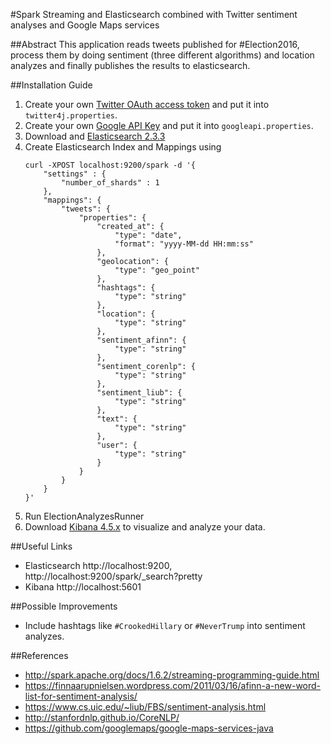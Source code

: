 #Spark Streaming and Elasticsearch combined with Twitter sentiment analyses and Google Maps services

##Abstract
This application reads tweets published for #Election2016, process them by doing sentiment (three different algorithms) and location analyzes and finally publishes the results to elasticsearch.

##Installation Guide
1. Create your own [Twitter OAuth access token](https://dev.twitter.com/oauth/overview/application-owner-access-tokens) and put it into ```twitter4j.properties```.
2. Create your own [Google API Key](https://developers.google.com/maps/documentation/geocoding/get-api-key) and put it into ```googleapi.properties```.
3. Download and [Elasticsearch 2.3.3](https://www.elastic.co/downloads/past-releases/elasticsearch-2-3-3)
4. Create Elasticsearch Index and Mappings using 
    ```
    curl -XPOST localhost:9200/spark -d '{
        "settings" : {
            "number_of_shards" : 1
        },
        "mappings": {
            "tweets": {
                "properties": {
                    "created_at": {
                        "type": "date",
                        "format": "yyyy-MM-dd HH:mm:ss"
                    },
                    "geolocation": {
                        "type": "geo_point"
                    },
                    "hashtags": {
                        "type": "string"
                    },
                    "location": {
                        "type": "string"
                    },
                    "sentiment_afinn": {
                        "type": "string"
                    },
                    "sentiment_corenlp": {
                        "type": "string"
                    },
                    "sentiment_liub": {
                        "type": "string"
                    },
                    "text": {
                        "type": "string"
                    },
                    "user": {
                        "type": "string"
                    }
                }
            }
        }
    }'
    ```
5. Run ElectionAnalyzesRunner
6. Download [Kibana 4.5.x](https://www.elastic.co/downloads/kibana) to visualize and analyze your data.

##Useful Links
- Elasticsearch http://localhost:9200, http://localhost:9200/spark/_search?pretty
- Kibana http://localhost:5601

##Possible Improvements
- Include hashtags like ```#CrookedHillary``` or ```#NeverTrump``` into sentiment analyzes.

##References
- http://spark.apache.org/docs/1.6.2/streaming-programming-guide.html
- https://finnaarupnielsen.wordpress.com/2011/03/16/afinn-a-new-word-list-for-sentiment-analysis/
- https://www.cs.uic.edu/~liub/FBS/sentiment-analysis.html
- http://stanfordnlp.github.io/CoreNLP/
- https://github.com/googlemaps/google-maps-services-java
